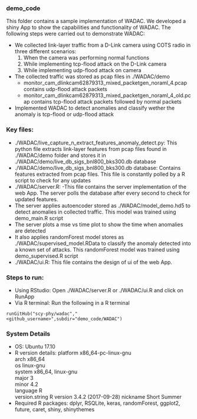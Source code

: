 ### demo_code 
This folder contains a sample implementation of WADAC. We developed a shiny App to show the capabilities and functionality of WADAC.
The following steps were carried out to demonstrate WADAC: 
- We collected link-layer traffic from a D-Link camera using COTS radio in three different scenarios: 
  1. When the camera was performing normal functions
  2. While implementing tcp-flood attack on the D-Link camera 
  3. While implementing udp-flood attack on camera 
- The collected traffic was stored as pcap files in ./WADAC/demo
  - monitor_cam_dlinkcam62879313_mixed_packetgen_noraml_4.pcap contains udp-flood attack packets
  - monitor_cam_dlinkcam62879313_mixed_packetgen_noraml_4_old.pcap contains tcp-flood attack packets followed by normal packets
- Implemented WADAC to detect anomalies and classify wether the anomaly is tcp-flood or udp-flood attack

### Key files: 
- ./WADAC/live_capture_n_extract_features_anomaly_detect.py: This python file extracts link-layer features from pcap files found in ./WADAC/demo folder and stores it in ./WADAC/demo/live_db_sigs_bnl800_bks300.db database
- ./WADAC/demo/live_db_sigs_bnl800_bks300.db database: Contains features extracted from pcap files. This file is constantly polled by a R script to check for any updates
-  ./WADAC/server.R: 
  -This file contains the server implementation of the web App. The server polls the database after every second to check for updated features. 
  - The server applies autoencoder stored as ./WADAC/model_demo.hd5 to detect anomalies in collected traffic. This model was trained using demo_main.R script
  - The server plots a mse vs time plot to show the time when anomalies are detected
  - It also applies randomForest model stores as ./WADAC/supervised_model.RData to classify the anomaly detected into a known set of attacks. This randomForest model was trained using demo_supervised.R script
- ./WADAC/ui.R: This file contains the design of ui of the web App. 
  
### Steps to run: 
- Using RStudio: Open ./WADAC/server.R or ./WADAC/ui.R and click on RunApp
- Via R terminal: Run the following in a R terminal 

``runGitHub("scy-phy/wadac","<github_username>",subdir="demo_code/WADAC")``

### System Details
- OS: Ubuntu 17.10
- R version details: 
      platform       x86_64-pc-linux-gnu         
      arch           x86_64                      
      os             linux-gnu                   
      system         x86_64, linux-gnu           
      major          3                           
      minor          4.2                         
      language       R                           
      version.string R version 3.4.2 (2017-09-28)
      nickname       Short Summer
 - Required R packages: dplyr, RSQLite, keras, randomForest, ggplot2, future, caret, shiny, shinythemes
      
